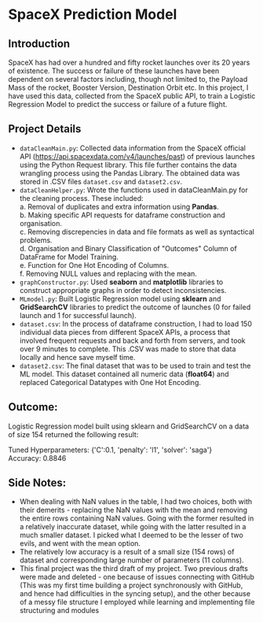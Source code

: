 # SpaceX Prediction Model

## Introduction
SpaceX has had over a hundred and fifty rocket launches over its 20 years of existence. The success or failure of these launches have been dependent on several factors including, though not limited to, the Payload Mass of the rocket, Booster Version, Destination Orbit etc. 
In this project, I have used this data, collected from the SpaceX public API, to train a Logistic Regression Model to predict the success or failure of a future flight. 


## Project Details

- `dataCleanMain.py`: Collected data information from the SpaceX official API (https://api.spacexdata.com/v4/launches/past)  of previous launches using the Python Request library. This file further contains the data wrangling process using the Pandas Library. The obtained data was stored in .CSV files `dataset.csv` and `dataset2.csv`.
- `dataCleanHelper.py`: Wrote the functions used in dataCleanMain.py for the cleaning process. These included:  
    a. Removal of duplicates and extra information using **Pandas**.  
    b. Making specific API requests for dataframe construction and organisation.  
    c. Removing discrepencies in data and file formats as well as syntactical problems.   
    d. Organisation and Binary Classification of "Outcomes" Column of DataFrame for Model Training.  
    e. Function for One Hot Encoding of Columns.  
    f. Removing NULL values and replacing with the mean.
- `graphConstructor.py`: Used **seaborn** and **matplotlib** libraries to construct appropriate graphs in order to detect inconsistencies. 
- `MLmodel.py`: Built Logistic Regression model using **sklearn** and **GridSearchCV** libraries to predict the outcome of launches (0 for failed launch and 1 for successful launch). 
- `dataset.csv`: In the process of dataframe construction, I had to load 150 individual data pieces from different SpaceX APIs, a process that involved frequent requests and back and forth from servers, and took over 9 minutes to complete. This .CSV was made to store that data locally and hence save myself time.
- `dataset2.csv`: The final dataset that was to be used to train and test the ML model. This dataset contained all numeric data (**float64**) and replaced Categorical Datatypes with One Hot Encoding. 

## Outcome:

Logistic Regression model built using sklearn and GridSearchCV on a data of size 154 returned the following result:

Tuned Hyperparameters: {'C':0.1, 'penalty': 'l1', 'solver': 'saga'}  
Accuracy: 0.8846

## Side Notes:

- When dealing with NaN values in the table, I had two choices, both with their demerits - replacing the NaN values with the mean and removing the entire rows containing NaN values. Going with the former resulted in a relatively inaccurate dataset, while going with the latter resulted in a much smaller dataset. I picked what I deemed to be the lesser of two evils, and went with the mean option. 
- The relatively low accuracy is a result of a small size (154 rows) of dataset and corresponding large number of parameters (11 columns). 
- This final project was the third draft of my project. Two previous drafts were made and deleted - one because of issues connecting with GitHub (This was my first time building a project synchronously with GitHub, and hence had difficulties in the syncing setup), and the other because of a messy file structure I employed while learning and implementing file structuring and modules
